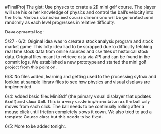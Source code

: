#FinalProj 
The gist: Use physics to create a 2D mini golf course. The player will use his or her knowledge of physics and control the ball’s velocity into the hole. Various obstacles and course dimensions will be generated semi randomly as each level progresses in relative difficulty. 

Developmental log:

5/27 - 6/2:  Original idea was to create a stock analysis program and stock market game. This lofty idea had to be scrapped due to difficulty fetching real time stock data from online sources and csv files of historical stock data. Original files meant to retrieve data via API and  can be found in the commit logs. We established a new prototype and started the mini golf project from this point on.

6/3: No files added, learning and getting used to the processing sytnax and looking at sample library files to see how physics and visual displays are implemented. 

6/4: Added basic files MiniGolf (the primary visual displayer that updates itself) and class Ball. This is a very crude implementation as the ball only moves from each click. The ball needs to be continually rolling after a mouse click until friction completely slows it down. We also tried to add a template Course class but this needs to be fixed.

6/5: More to be added tonight. 
